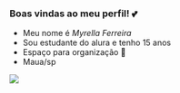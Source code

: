### Boas vindas ao meu perfil! 💕
- Meu nome é *Myrella Ferreira* 
- Sou estudante do alura e tenho 15 anos
- Espaço para organização 🌱
- Maua/sp

![](https://tenor.com/pt-BR/view/snsd-gee-kpop-gif-5296958 )
